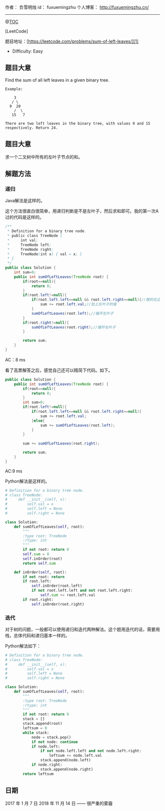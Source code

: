 
作者： 负雪明烛
id：	fuxuemingzhu
个人博客：	http://fuxuemingzhu.cn/

---
@[TOC](目录)


[LeetCode]

题目地址：[https://leetcode.com/problems/sum-of-left-leaves/][1]

 - Difficulty: Easy

## 题目大意

Find the sum of all left leaves in a given binary tree.

    Example:

        3
       / \
      9  20
        /  \
       15   7
    
    There are two left leaves in the binary tree, with values 9 and 15 respectively. Return 24.

## 题目大意

求一个二叉树中所有的左叶子节点的和。

## 解题方法

### 递归

Java解法是这样的。

这个方法很直白很简单，用递归判断是不是左叶子，然后求和即可。我的第一次A过的代码是这样的。

```java
/**
 * Definition for a binary tree node.
 * public class TreeNode {
 *     int val;
 *     TreeNode left;
 *     TreeNode right;
 *     TreeNode(int x) { val = x; }
 * }
 */
public class Solution {
    int sum=0;
    public int sumOfLeftLeaves(TreeNode root) {
        if(root==null){
            return 0;
        }
        if(root.left!=null){
            if(root.left.left==null && root.left.right==null){//根的左边节点是叶子
                sum += root.left.val;//加上左叶子的值
            }
            sumOfLeftLeaves(root.left);//循环左叶子
        }
        if(root.right!=null){
            sumOfLeftLeaves(root.right);//循环右叶子
        }

        return sum;
    }
}
```
AC：8 ms

看了高票解答之后，感觉自己还可以精简下代码。如下。

```java
public class Solution {
    public int sumOfLeftLeaves(TreeNode root) {
        if(root==null){
            return 0;
        }
        int sum=0;
        if(root.left!=null){
            if(root.left.left==null && root.left.right==null){
                sum += root.left.val;
            }else{
                sum += sumOfLeftLeaves(root.left);
            }
        }
        
        sum += sumOfLeftLeaves(root.right);

        return sum;
    }
}
```

AC:9 ms

Python解法是这样的。

```python
# Definition for a binary tree node.
# class TreeNode:
#     def __init__(self, x):
#         self.val = x
#         self.left = None
#         self.right = None

class Solution:
    def sumOfLeftLeaves(self, root):
        """
        :type root: TreeNode
        :rtype: int
        """
        if not root: return 0
        self.sum = 0
        self.inOrder(root)
        return self.sum

    def inOrder(self, root):
        if not root: return 
        if root.left:
            self.inOrder(root.left)
            if not root.left.left and not root.left.right:
                self.sum += root.left.val
        if root.right:
            self.inOrder(root.right)
```

### 迭代

对于树的问题，一般都可以使用递归和迭代两种解法。这个题用迭代的话，需要用栈，总体代码和递归基本一样的。

Python解法如下：

```python
# Definition for a binary tree node.
# class TreeNode:
#     def __init__(self, x):
#         self.val = x
#         self.left = None
#         self.right = None

class Solution:
    def sumOfLeftLeaves(self, root):
        """
        :type root: TreeNode
        :rtype: int
        """
        if not root: return 0
        stack = []
        stack.append(root)
        leftsum = 0
        while stack:
            node = stack.pop()
            if not node: continue
            if node.left:
                if not node.left.left and not node.left.right:
                    leftsum += node.left.val
                stack.append(node.left)
            if node.right:
                stack.append(node.right)
        return leftsum
```

## 日期

2017 年 1 月 7 日 
2018 年 11 月 14 日 —— 很严重的雾霾

  [1]: https://leetcode.com/problems/sum-of-left-leaves/
